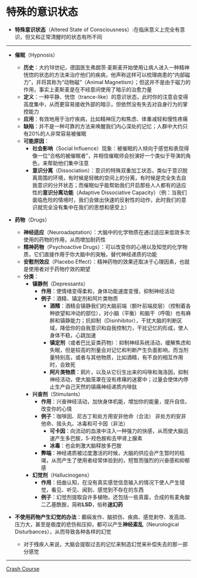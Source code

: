 # 特殊的意识状态
* **特殊意识状态**（Altered State of Consciousness）:在临床意义上完全有意识，但又和正常清醒时的状态有所不同
---
* **催眠**（Hypnosis）
  * **历史**：大约18世纪，德国医生弗朗茨·麦斯麦开始使用让病人进入一种精神恍惚的状态的方法来治疗他们的疾病，他声称这样可以梳理病患的“内部磁力”，并将其称为“动物磁”（Animal Magnetism）；但这并不是由于磁力的作用，事实上麦斯麦是在不经意间使用了暗示的治愈力量
  * **定义**：一种平静、恍惚（trance-like）的意识状态，此时你的注意会变得高度集中，从而更容易接收外部的暗示，但依然没有失去对自身行为的掌控能力
  * **应用**：有效地用于治疗疾病，比如精神压力和焦虑、体重减轻和慢性疼痛
  * **缺陷**：并不是一种可靠的方法来唤醒我们内心深处的记忆；人群中大约只有20%的人非常容易被催眠
  * **可能原因**：
    * **社会影响**（Social Influence）现象：被催眠的人倾向于感觉和表现得像一位“合格的被催眠者”，并相信催眠师会扮演好一个类似于导演的角色，来帮助他们集中注意
    * **意识分离**（Dissociation）：意识的特殊双重加工状态，类似于意识脱离周围的环境，有时候是轻微的空间上的分离，有时候是完全失去自我意识的分开状态；而催眠似乎能帮助我们开启那些人人都有的适应性的**意识分离功能**（Adaptive Dissociative Capacity）（例：当我们面临危险的情境时，我们会做出快速的反射性的动作，此时我们的意识就完全没有集中在我们的思想和感受上）
  
* **药物**（Drugs）
  * **神经适应**（Neuroadaptation）：大脑中的化学物质在通过适应来低效多次使用的药物的作用，从而增加耐药性
  * **精神药物**（Psychoactive Drugs）：可以改变你的心境以及知觉的化学物质，它们直接作用于你大脑中的突触，替代神经递质的功能
  * **安慰剂效应**（Placebo Effect）：精神药物的效果还取决于心理因素，也就是使用者对于药物疗效的期望
  * **分类**：
    * **镇静剂**（Depressants）
      * **作用**：使情绪变得柔和，身体功能速度变慢，抑制神经活动
      * **例子**：酒精、镇定剂和阿片类物质
        * **酒精**：酒精会镇静我们的大脑前端（额叶前端皮层）（控制着各种欲望和冲动的部位），对小脑（平衡）和脑干（呼吸）也有麻醉和镇静能力；抗抑制（Disinhibitor），干扰大脑的判断区域，降低你的自我意识和自我控制力，干扰记忆的形成，使人身体不稳，心跳加速
        * **镇定剂**（或者巴比妥类药物）：抑制神经系统活动，缓解焦虑和失眠，但是较高的剂量会对记忆和判断产生负面影响，而当剂量特别高，或者与其他物质，比如酒精，有不良的相互作用时，会致死
        * **阿片类物质**：鸦片，以及从它衍生出来的吗啡和海洛因，抑制神经活动，使大脑笼罩在没有疼痛的迷雾中；过量会使体内停止生产自己天然的镇痛神经递质内啡肽
    * **兴奋剂**（Stimulants）
      * **作用**：兴奋神经活动，加快身体机能，增加你的能量，提升自信，改变你的心情
      * **例子**：咖啡因、尼古丁和处方用安非他命（合法） 非处方的安非他命、摇头丸、冰毒和可卡因（非法）
        * **可卡因**：向流动的血液中注入一种强力的快感，从而使大脑迅速产生多巴胺，5-羟色胺和去甲肾上腺素
        * **冰毒**：也会刺激大脑释放多巴胺
      * **弊端**：神经递质被过度激活的时候，大脑的供应会产生暂时的枯竭，从而产生了使用者经常体验到的，短暂而强烈的兴奋感和抑郁感
    * **幻觉剂**（Hallucinogens）
      * **作用**：扭曲认知，在没有真实感觉信息输入的情况下使人产生错觉，看见、听见、闻到、感觉到不存在的东西
      * **例子**：幻觉剂提取自许多植物，还包括一些真菌，合成的有麦角酸二乙基酰胺，简称**LSD**，俗称**迷幻药**

* **不使用药物产生幻觉的办法**：癫痫发作、脑损伤、疾病、感觉剥夺、发高烧、压力大，甚至是极度的悲伤和压抑，都可以产生**神经紊乱**（Neurological Disturbances），从而导致各种各样的幻觉
  * 对于残疾人来说，大脑会提取过去的记忆来制造幻觉来补偿失去的那一部分感觉
---
[Crash Course](https://www.bilibili.com/video/BV1Ax411N75Q?p=11)
